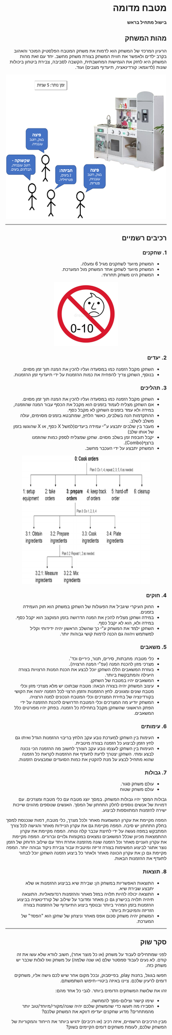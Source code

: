 <div dir='rtl' lang='he'>

# מטבח מדומה

**בישול מתחיל בראש**

## מהות המשחק

הרעיון המרכזי של המשחק הוא לדמות את משחק המטבח הפלסטיק המוכר והאהוב בקרב ילדים ולאפשר את חווית המשחק בצורת משחק מחשב.
יחד עם זאת מהות המשחק היא לחזק את הגמישות המחשבתית, הקשבה לסביבה, צבירת ביטחון ביכולות שונות (לדוגמא: קורדינאציה, תיעדוף מצבים) ועוד.

<p align="center">
 <img
   src="/images/sketch.png"
   alt="Alt text"
   title="sketch"
   style="display: inline-block; width: 500px; height: 450px; margin-left: auto; margin-right: auto;">
 </p>

---


## רכיבים רשמיים

### 1. שחקנים

* המשחק מיועד לשחקנים מגיל 6 ומעלה.
* המשחק מיועד לשחקן אחד המשחק מול המערכת.
* המשחק הינו משחק תחרותי.

<p align="center">
 <img
   src="/images/not-under-10.jpg"
   alt="not-under-10"
   title="not-under-10"
   style="display: inline-block; width: 2oopx; height: 200px; margin-left: auto; margin-right: auto;">
 </p>

### 2. יעדים

* השחקן מקבל הזמנה כמו במסעדה ועליו להכין את המנה תוך זמן מסוים.
* בנוסף, השחקן צריך להפחית את כמות ההזמנות על ידי תיעדוף זמן ההזמנות.


### 3. תהליכים

* השחקן מקבל הזמנה כמו במסעדה ועליו להכין את המנה תוך זמן מסוים.
* אם השחקן מצליח לעמוד בזמנים הוא מקבל את הכסף עבור המנה שהוזמנה, במידה ולא עמד בזמנים השחקן לא מקבל כסף.
* ההתקדמות הנה בשלבים, כאשר הלחץ, שמתבטא בזמנים מסוימים, עולה משלב לשלב.
* מעבר בין שלבים יתבצע ע״י עמידה ביעדים(למשל X כסף, או X שהוגשו בזמן של אותו שלב)
* יקבל תובפת זמן בשלב מסוים. שחקן שמצליח לספק כמות שהוזמנו ברצף(Combo).
* המשחק יתבצע על ידי העכבר מחשב.

<p align="center">
 <img
   src="/images/order-cooks-hierarchical.png"
   alt="order-cooks-hierarchical"
   title="order-cooks-hierarchical"
   style="display: inline-block; width: 400px; height: 400px; margin-left: auto; margin-right: auto;">
 </p>

### 4. חוקים

* החוק העיקרי שיגביל את הפעולות של השחקן במשחק הוא חוק העמידה בזמנים.
* במידה ושחקן מצליח להכין את המנה הדרושה בזמן המוקצב הוא יקבל כסף. במידה ולא, הוא לא יקבל כסף.
* השחקן ילמד את המשחק ע"י כך שהשלב הראשון יהיה ידידותי וקליל למשתמש ויהווה גם הכנה לרמות קושי גבוהות יותר.


### 5. משאבים

* כלי מטבח: מחבתות, סירים, תנור, כיריים וכד'.
* מצרכי מזון להכנת המנה (עפ"י המנה הרצויה).
* בעזרת המשאבים הללו השחקן יוכל לבצע את הכנת המנות הרצויות בצורה היעילה והמתבקשת ביותר.
* המשאבים יהיו במטבח של השחקן.
* עיצוב המשחק יהיה בצורה הבאה: מטבח שבתוכו יש מלא מצרכי מזון וכלי מטבח שונים ומגוונים. לחץ ההזמנות והזמן הרצוי לכל הזמנה יהווה את הקושי בקורדינציה של בחירת המצרכים וכלי המטבח הנכונים למנה הרצויה.
* המשחק יודיע מה המצרכים וכלי המטבח הדרושים להכנת ההזמנה על ידי הפתק הראשוני שהשחקן מקבל בתחילת כל הזמנה. בפתק יהיו מפורטים כלל המשאבים.

### 6. עימותים

* העימות בין השחקן למערכת נובע עקב הלחץ בריבוי ההזמנות הגדל ואיתו גם לחץ הזמן לביצוע כל הזמנה בצורה מיטבית.
* העימות בין השחקן לעצמו נובע עקב הצורך לחשוב מה ההזמנה הכי נכונה לבצע ומתי. השחקן יצטרך לדעת לתעדף את ההזמנות לקראת כל הזמנה שהוא מתחיל לבצע על מנת להקטין את כמות הסועדים שמבצעים הזמנות.


### 7. גבולות

* עולם משחק סגור.
* עולם משחק שטוח

גבולות המסך יהיו גבולות המשחק. במסך יוצג מטבח עם כלי מטבח ומצרכים. עם דמויות של אנשים נוספים לחלק התחתון של המסך. האנשים שנוספים מהווים שייכות ישירה להזמנות המתווספות לביצוע.
 
 המפה מקיימת את עקרון המשמעות מאחר ולכל מצרך, כלי מטבח, דמות שנכנסת למסך בחלק התחתון יש סיבה.
 המפה מקיימת גם את עקרון הניידות מאחר והגישה לכל צורך המתבקש במפה נעשה על ידי לחיצת עכבר קלה ונוחה.
 המפה מקיימת את עקרון ההתמצאות מכיוון שכלל המשאבים נמצאים במקומות גלויים וברורים.
 המפה מקיימת את עקרון העניים מאחר וכל הזמנה שונה מהזמנה אחרת ויחד עם שילוב הדוחק של הזמן נוצר אתגר לביצוע המשימות בצורה זריזה ומיטבית עבור צבירת ניקוד גבוהה יותר.
 המפה מקיימת גם כן את עקרון הכוונה מאחר ולאחר כל ביצוע הזמנה השחקן יוכל לבחור לתעדף את ההזמנות הבאות.


### 8. תוצאות

* התוצאות האפשריות במשחק הן: שבירת שיא בביצוע ההזמנות או שלא יתבצע שבירת שיא.
* התוצאה יכולה להיות תלויה במזל מאחר וההזמנות רנדומאליות. התוצאה תיהיה תלויה בכישרון גם כן מאחר ומדובר על שילוב של קורדינאציה בביצוע ההזמנות בזמן המהיר ביותר ובנוסף ביצוע התיעדוף של ההזמנות בצורה הזריזה והמיטבית ביותר.
* המשחק יהיה משחק סכום אפס מאחר וניצחון של שחקן הוא "הפסד" של המערכת.

---

## סקר שוק

לפני שמתחילים לעבוד על משחק (או כל מוצר אחר), חשוב לוודא שלא עשו את זה קודם. לא נעים לעבוד סמסטר שלם (או שנה שלמה) על משחק ואז לגלות שכבר יש משחק כזה. 

חפשו בגוגל, בחנות play, בפייסבוק, ובכל מקום אחר שיש לכם גישה אליו, משחקים דומים לרעיון שלכם. ציינו באיזה ביטויי-חיפוש השתמשתם.

זהו את שלושת המשחקים הדומים ביותר. לגבי כל אחד מהם:

* שימו קישור וצילום-מסך להמחשה.
* הסבירו מה תעשו כדי שהמשחק שלכם יהיה שונה/מקורי/מיוחד/טוב יותר מהמתחרים?  מדוע שחקנים יעדיפו דווקא את המשחק שלכם?

מבין הרכיבים הרשמיים, 
איזה רכיב (או רכיבים) ידגיש ביותר את הייחוד והמקוריות של המשחק שלכם, לעומת משחקים דומים הקיימים בשוק?


</div>
